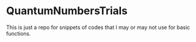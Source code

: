 # QuantumNumbersTrials
This is just a repo for snippets of codes that I may or may not use for basic functions.
